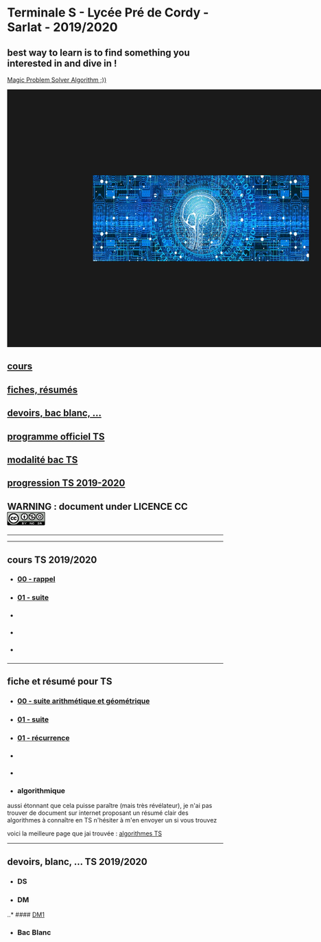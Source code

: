 # Terminale S - Lycée Pré de Cordy - Sarlat - 2019/2020

best way to learn is to find something you interested in and dive in !
-------------------------------------------------------------------------------------------------------
[Magic Problem Solver Algorithm ;))](https://proftomcrick.com/2011/04/26/feynman-problem-solving-algorithm/)

<a href="https://youtu.be/hB6bfw622fo" target="_blank"><img src="https://github.com/Math13Net/TS/blob/master/math_ts.jpg" alt="Math TS" width="600" height="200" border="200" /></a>

## [cours](#cours)

## [fiches, résumés](#resume)

## [devoirs,  bac blanc, ...](#devoir)

## [programme officiel TS](https://cache.media.education.gouv.fr/file/special_8_men/98/4/mathematiques_S_195984.pdf)

## [modalité bac TS](https://eduscol.education.fr/pid23233-cid58536/serie-s-a-partir-de-2013.html)

## [progression TS 2019-2020](https://github.com/Math13Net/TS/blob/master/Progression%20TS%202019%20-%202020.pdf)

## WARNING : document under LICENCE CC ![Licence CC](https://github.com/Math13Net/NSI-premiere/blob/master/licence%20CC.png)

------------------------------------------------------------------------------------------------
------------------------------------------------------------------------------------------------
## <a name="cours"></a> cours TS 2019/2020
* ### [00 - rappel](https://github.com/Math13Net/TS/blob/master/2018_TS_Cours_00.pdf)
* ### [01 - suite](https://github.com/Math13Net/TS/blob/master/2019_TS_Cours_01.pdf)
* ###
* ###
* ###

---------------------------------------------------------------------------------------------------------------------------
## <a name="resume"></a> fiche et résumé pour TS
* ### [00 - suite arithmétique et géométrique](https://www.lyceedadultes.fr/sitepedagogique/documents/math/mathTermS/01_rappels_suites_algorithme/resume_suites.pdf)
* ### [01 - suite](https://www.lyceedadultes.fr/sitepedagogique/documents/math/mathTermS/02_raisonnement_recurrence_limite_suite/limites_suite_schema.pdf)
* ### [01 - récurrence](https://www.lyceedadultes.fr/sitepedagogique/documents/math/mathTermS/02_raisonnement_recurrence_limite_suite/resume_recurrence.pdf)
* ###
* ###
* ### algorithmique
aussi étonnant que cela puisse paraître (mais très révélateur), je n'ai pas trouver de document sur internet
proposant un résumé clair des algorithmes à connaître en TS
n'hésiter à m'en envoyer un si vous trouvez

voici la meilleure page que jai trouvée : [algorithmes TS](https://www.lyceedadultes.fr/sitepedagogique/pages/algorithmes_ti.html)

---------------------------------------------------------------------------------------------------------------------------
## <a name="devoir"></a> devoirs, blanc, ... TS 2019/2020
* ### DS

* ### DM
..* #### [DM1](https://github.com/Math13Net/TS1/blob/master/2019_TS_DM_01_sujet.pdf)

* ### Bac Blanc




